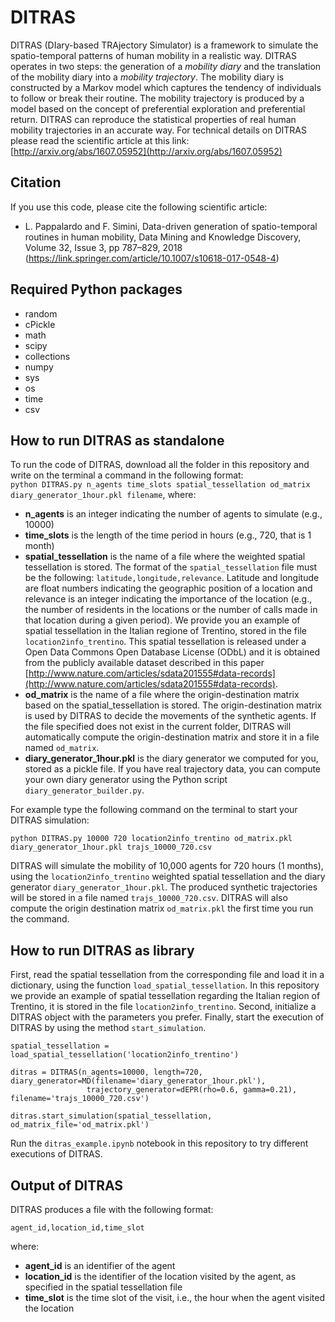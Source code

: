 # DITRAS

DITRAS (DIary-based TRAjectory Simulator) is a framework to simulate the spatio-temporal patterns of human mobility in a realistic way. DITRAS operates in two steps: the generation of a *mobility diary* and the translation of the mobility diary into a *mobility trajectory*. The mobility diary is constructed by a Markov model which captures the tendency of individuals to follow or break their routine. The mobility trajectory is produced by a model based on the concept of preferential exploration and preferential return. DITRAS can reproduce the statistical properties of real human mobility trajectories in an accurate way. For technical details on DITRAS please read the scientific article at this link: [http://arxiv.org/abs/1607.05952](http://arxiv.org/abs/1607.05952) 

Citation
---------
If you use this code, please cite the following scientific article:
- L. Pappalardo and F. Simini, Data-driven generation of spatio-temporal routines in human mobility, Data Mining and Knowledge Discovery,
Volume 32, Issue 3, pp 787–829, 2018 (https://link.springer.com/article/10.1007/s10618-017-0548-4)

Required Python packages
------------------------
- random
- cPickle
- math
- scipy
- collections
- numpy
- sys
- os
- time
- csv

How to run DITRAS as standalone
-----------------
To run the code of DITRAS, download all the folder in this repository and write on the terminal a command in the following format:   
`python DITRAS.py n_agents time_slots spatial_tessellation od_matrix diary_generator_1hour.pkl filename`, where:
- **n_agents** is an integer indicating the number of agents to simulate (e.g., 10000)
- **time_slots** is the length of the time period in hours (e.g., 720, that is 1 month)
- **spatial_tessellation** is the name of a file where the weighted spatial tessellation is stored. The format of the `spatial_tessellation` file must be the following: `latitude,longitude,relevance`. Latitude and longitude are float numbers indicating the geographic position of a location and relevance is an integer indicating the importance of the location (e.g., the number of residents in the locations or the number of calls made in that location during a given period). We provide you an example of spatial tessellation in the Italian regione of Trentino, stored in the file `location2info_trentino`. This spatial tessellation is released under a Open Data Commons Open Database License (ODbL) and it is obtained from the publicly available dataset described in this paper [http://www.nature.com/articles/sdata201555#data-records](http://www.nature.com/articles/sdata201555#data-records).  
- **od_matrix** is the name of a file where the origin-destination matrix based on the spatial_tessellation is stored. The origin-destination matrix is used by DITRAS to decide the movements of the synthetic agents. If the file specified does not exist in the current folder, DITRAS will automatically compute the origin-destination matrix and store it in a file named `od_matrix`.
- **diary_generator_1hour.pkl** is the diary generator we computed for you, stored as a pickle file. If you have real trajectory data, you can compute your own diary generator using the Python script `diary_generator_builder.py`.


For example type the following command on the terminal to start your DITRAS simulation:
~~~
python DITRAS.py 10000 720 location2info_trentino od_matrix.pkl diary_generator_1hour.pkl trajs_10000_720.csv 
~~~
DITRAS will simulate the mobility of 10,000 agents for 720 hours (1 months), using the `location2info_trentino` weighted spatial tessellation and the diary generator `diary_generator_1hour.pkl`. The produced synthetic trajectories will be stored in a file named `trajs_10000_720.csv`. DITRAS will also compute the origin destination matrix `od_matrix.pkl` the first time you run the command. 

How to run DITRAS as library
-----------------------------
First, read the spatial tessellation from the corresponding file and load it in a dictionary, using the function `load_spatial_tessellation`. In this repository we provide an example of spatial tessellation regarding the Italian region of Trentino, it is stored in the file `location2info_trentino`. Second, initialize a DITRAS object with the parameters you prefer. Finally, start the execution of DITRAS by using the method `start_simulation`.
~~~
spatial_tessellation = load_spatial_tessellation('location2info_trentino')

ditras = DITRAS(n_agents=10000, length=720, diary_generator=MD(filename='diary_generator_1hour.pkl'),
                 trajectory_generator=dEPR(rho=0.6, gamma=0.21), filename='trajs_10000_720.csv')

ditras.start_simulation(spatial_tessellation, od_matrix_file='od_matrix.pkl')
~~~
Run the `ditras_example.ipynb` notebook in this repository to try different executions of DITRAS.


Output of DITRAS
----------------
DITRAS produces a file with the following format:
~~~
agent_id,location_id,time_slot
~~~
where:
- **agent_id** is an identifier of the agent
- **location_id** is the identifier of the location visited by the agent, as specified in the spatial tessellation file
- **time_slot** is the time slot of the visit, i.e., the hour when the agent visited the location






